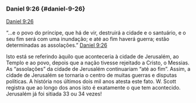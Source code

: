 ### Daniel 9:26 {#daniel-9-26}

[Daniel 9:26](http://bibliaonline.com.br/acf/dn/9/26)

“...e o povo do príncipe, que há de vir, destruirá a cidade e o santuário, e o seu fim será com uma inundação; e até ao fim haverá guerra; estão determinadas as assolações.” [Daniel 9:26](http://bibliaonline.com.br/acf/dn/9/26)

Isto está se referindo àquilo que aconteceria à cidade de Jerusalém, ao Templo e ao povo, depois que a nação tivesse rejeitado a Cristo, o Messias. As “assolações” da cidade de Jerusalém continuariam “até ao fim”. Assim, a cidade de Jerusalém se tornaria o centro de muitas guerras e disputas políticas. A história nos últimos dois mil anos atesta este fato. W. Scott registra que ao longo dos anos isto é exatamente o que tem acontecido. Jerusalém já foi sitiada 33 ou 34 vezes!